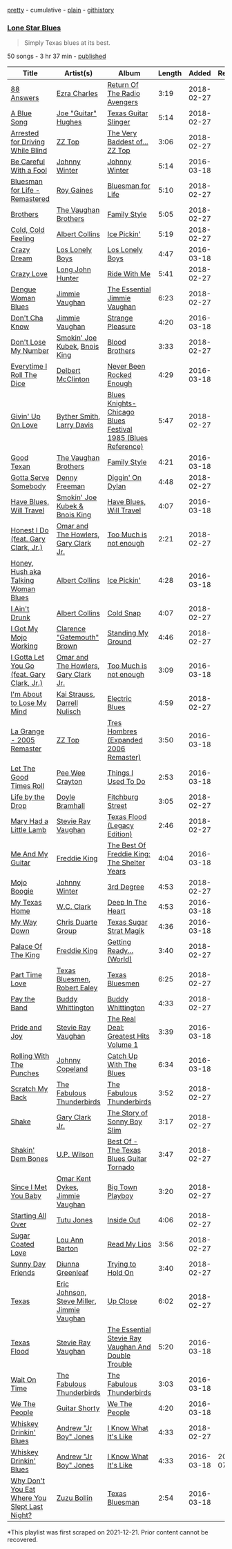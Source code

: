 [pretty](/playlists/pretty/37i9dQZF1DXeaMD6NdSui3.md) - cumulative - [plain](/playlists/plain/37i9dQZF1DXeaMD6NdSui3) - [githistory](https://github.githistory.xyz/mackorone/spotify-playlist-archive/blob/main/playlists/plain/37i9dQZF1DXeaMD6NdSui3)

### [Lone Star Blues](https://open.spotify.com/playlist/37i9dQZF1DXeaMD6NdSui3)

> Simply Texas blues at its best.

50 songs - 3 hr 37 min - [published](https://open.spotify.com/playlist/2yVnQOLdW4J3Zp3OZ1Oj4o)

| Title | Artist(s) | Album | Length | Added | Removed |
|---|---|---|---|---|---|
| [88 Answers](https://open.spotify.com/track/6JtIMcTWy29xpiTmhMOpnY) | [Ezra Charles](https://open.spotify.com/artist/5TIgW7vGG3wjwmhg7ESxxa) | [Return Of The Radio Avengers](https://open.spotify.com/album/3xkv0QNIZTbz5Z4FIFM6op) | 3:19 | 2018-02-27 |  |
| [A Blue Song](https://open.spotify.com/track/433G78x9000nRkf4flw6bs) | [Joe "Guitar" Hughes](https://open.spotify.com/artist/5bRmUejPq8I7a7y0coLC8r) | [Texas Guitar Slinger](https://open.spotify.com/album/0PdYqT045K3ZsMQU3GUnTb) | 5:14 | 2018-02-27 |  |
| [Arrested for Driving While Blind](https://open.spotify.com/track/5J0LnWOXiQY2usZd2SFDdn) | [ZZ Top](https://open.spotify.com/artist/2AM4ilv6UzW0uMRuqKtDgN) | [The Very Baddest of..\. ZZ Top](https://open.spotify.com/album/0P7d8Q1oSVDhrpUkJLwbNn) | 3:06 | 2018-02-27 |  |
| [Be Careful With a Fool](https://open.spotify.com/track/3YGsgJqtIWKjMjZtKLk11Z) | [Johnny Winter](https://open.spotify.com/artist/2ODUxmFxJSyvGiimNhMHbO) | [Johnny Winter](https://open.spotify.com/album/5RNAJslV8AaTq2gM5JJ9Ch) | 5:14 | 2016-03-18 |  |
| [Bluesman for Life \- Remastered](https://open.spotify.com/track/7tD3yMdZrZ2uHPyj0WvupF) | [Roy Gaines](https://open.spotify.com/artist/3MGM5t6OR7ZxudoWw53LMr) | [Bluesman for Life](https://open.spotify.com/album/3BVB2KaAsRhni4UtRzvAmh) | 5:10 | 2018-02-27 |  |
| [Brothers](https://open.spotify.com/track/2T3mWbAqtVIW8p6E23HD5s) | [The Vaughan Brothers](https://open.spotify.com/artist/2mwN5WQ1mAhOibFEbfFfsG) | [Family Style](https://open.spotify.com/album/1NpSBYjQQK5zJHBAS9SxsL) | 5:05 | 2018-02-27 |  |
| [Cold, Cold Feeling](https://open.spotify.com/track/7sheAObhEOIqDY8YFu3HJf) | [Albert Collins](https://open.spotify.com/artist/1uFixbBAduJkFAeRKznkvW) | [Ice Pickin'](https://open.spotify.com/album/5iFF3KWzukkaBLA6bDGoGw) | 5:19 | 2018-02-27 |  |
| [Crazy Dream](https://open.spotify.com/track/2SZsePkGd3QOT0vzm68thq) | [Los Lonely Boys](https://open.spotify.com/artist/4aSEmLLxLX9wR5aLMllOKj) | [Los Lonely Boys](https://open.spotify.com/album/6kNz22txs8mOmSxoQVPTDA) | 4:47 | 2016-03-18 |  |
| [Crazy Love](https://open.spotify.com/track/5iJoZZBSFpVtRPUWdERzeb) | [Long John Hunter](https://open.spotify.com/artist/7z5ixtgDexP9ffmFvFoRlW) | [Ride With Me](https://open.spotify.com/album/0l5L2aVeZ9IVE31mmERdvy) | 5:41 | 2018-02-27 |  |
| [Dengue Woman Blues](https://open.spotify.com/track/4OGyibX2nayDVCUfFN4u8x) | [Jimmie Vaughan](https://open.spotify.com/artist/4gPGI1vW8TOypARV9Ykzae) | [The Essential Jimmie Vaughan](https://open.spotify.com/album/61ahDSudLBKZ06utlL3g4y) | 6:23 | 2018-02-27 |  |
| [Don't Cha Know](https://open.spotify.com/track/4nFUyC6eDW1wJsYSYLMqZd) | [Jimmie Vaughan](https://open.spotify.com/artist/4gPGI1vW8TOypARV9Ykzae) | [Strange Pleasure](https://open.spotify.com/album/0XP5X222ItUVr3YEgmALg7) | 4:20 | 2016-03-18 |  |
| [Don't Lose My Number](https://open.spotify.com/track/4t7Nh53jliIn7NoFN36qJG) | [Smokin' Joe Kubek](https://open.spotify.com/artist/5XkftMVm7vxTLcj05etN6B), [Bnois King](https://open.spotify.com/artist/17jKRJyvcPLKu8GrxAwff1) | [Blood Brothers](https://open.spotify.com/album/7bg12LvkHlAWqijVlczS4I) | 3:33 | 2018-02-27 |  |
| [Everytime I Roll The Dice](https://open.spotify.com/track/5fZY8YYJMnhD9HNWB4C4zU) | [Delbert McClinton](https://open.spotify.com/artist/3Ri72CuuQSCLLkDRJgniFU) | [Never Been Rocked Enough](https://open.spotify.com/album/3PSl0k14EYuc2IYOLL4hoM) | 4:29 | 2016-03-18 |  |
| [Givin' Up On Love](https://open.spotify.com/track/0z996lfA5XGfC9uwVaBIUW) | [Byther Smith](https://open.spotify.com/artist/6xvCAutMGoKknAWPv0tnxR), [Larry Davis](https://open.spotify.com/artist/27feE7HAmTov8QoZAp1y3A) | [Blues Knights\-Chicago Blues Festival 1985 \(Blues Reference\)](https://open.spotify.com/album/6OEyqgV8cDWD5b3ctNfnqc) | 5:47 | 2018-02-27 |  |
| [Good Texan](https://open.spotify.com/track/34d6n6HMfyOiQjudsxbfeh) | [The Vaughan Brothers](https://open.spotify.com/artist/2mwN5WQ1mAhOibFEbfFfsG) | [Family Style](https://open.spotify.com/album/1NpSBYjQQK5zJHBAS9SxsL) | 4:21 | 2016-03-18 |  |
| [Gotta Serve Somebody](https://open.spotify.com/track/5XErREyoO37cJdsXAJVu1J) | [Denny Freeman](https://open.spotify.com/artist/2sCGPaXs1se0qKtGeXAgcv) | [Diggin' On Dylan](https://open.spotify.com/album/1sOAiVbChDBc1SyQf1rCIh) | 4:48 | 2018-02-27 |  |
| [Have Blues, Will Travel](https://open.spotify.com/track/5uQmSlxgnr19AMo2D5rBqX) | [Smokin' Joe Kubek & Bnois King](https://open.spotify.com/artist/0nMA4cLQjSiZspsoI70aut) | [Have Blues, Will Travel](https://open.spotify.com/album/1aIpCxCpnB70PClhPolZhj) | 4:07 | 2016-03-18 |  |
| [Honest I Do \(feat\. Gary Clark, Jr.\)](https://open.spotify.com/track/7FmfpB1TgA8hi3etdffflO) | [Omar and The Howlers](https://open.spotify.com/artist/70PvPWG9nD4ZujibB1onsO), [Gary Clark Jr.](https://open.spotify.com/artist/01aC2ikO4Xgb2LUpf9JfKp) | [Too Much is not enough](https://open.spotify.com/album/4nBTViXrq2BhHlvnJOE5HD) | 2:21 | 2018-02-27 |  |
| [Honey, Hush aka Talking Woman Blues](https://open.spotify.com/track/6Aqdo2NI0hsoom3UpEWuLT) | [Albert Collins](https://open.spotify.com/artist/1uFixbBAduJkFAeRKznkvW) | [Ice Pickin'](https://open.spotify.com/album/5iFF3KWzukkaBLA6bDGoGw) | 4:28 | 2016-03-18 |  |
| [I Ain't Drunk](https://open.spotify.com/track/6MsrmoeiVpoNUAc4FsNPPP) | [Albert Collins](https://open.spotify.com/artist/1uFixbBAduJkFAeRKznkvW) | [Cold Snap](https://open.spotify.com/album/5huupthUYwYsiR9jGyxm0O) | 4:07 | 2018-02-27 |  |
| [I Got My Mojo Working](https://open.spotify.com/track/6WDP4QrxAU1vRM9zITElCg) | [Clarence "Gatemouth" Brown](https://open.spotify.com/artist/4aoS04mCVj1CMam1LiHngo) | [Standing My Ground](https://open.spotify.com/album/3EdxMYZBAb4XhFeZFCNT5q) | 4:46 | 2018-02-27 |  |
| [I Gotta Let You Go \(feat\. Gary Clark, Jr.\)](https://open.spotify.com/track/5fuMwHFFrme5gzjYRf5cI9) | [Omar and The Howlers](https://open.spotify.com/artist/70PvPWG9nD4ZujibB1onsO), [Gary Clark Jr.](https://open.spotify.com/artist/01aC2ikO4Xgb2LUpf9JfKp) | [Too Much is not enough](https://open.spotify.com/album/4nBTViXrq2BhHlvnJOE5HD) | 3:09 | 2016-03-18 |  |
| [I'm About to Lose My Mind](https://open.spotify.com/track/2TPntNWBQ4a4pW9AWsIOHd) | [Kai Strauss](https://open.spotify.com/artist/4rxJh3ATE3suDdQXBziz2E), [Darrell Nulisch](https://open.spotify.com/artist/5xBekcOlP8jLrvMqpC6MtV) | [Electric Blues](https://open.spotify.com/album/0Diw0JIhBoHfVxcmvGUHlI) | 4:59 | 2018-02-27 |  |
| [La Grange \- 2005 Remaster](https://open.spotify.com/track/70YvYr2hGlS01bKRIho1HM) | [ZZ Top](https://open.spotify.com/artist/2AM4ilv6UzW0uMRuqKtDgN) | [Tres Hombres \(Expanded 2006 Remaster\)](https://open.spotify.com/album/0Em8m9kRctyH9S3MTXAHvY) | 3:50 | 2016-03-18 |  |
| [Let The Good Times Roll](https://open.spotify.com/track/5Qxhlc1J70CpnJAz02FWdU) | [Pee Wee Crayton](https://open.spotify.com/artist/3OPJZtUlpoL3kZloBGY1lA) | [Things I Used To Do](https://open.spotify.com/album/0Xuzshv4pdWf8NXA7xM2mA) | 2:53 | 2016-03-18 |  |
| [Life by the Drop](https://open.spotify.com/track/5jrq9La3ynS3B9aizefueu) | [Doyle Bramhall](https://open.spotify.com/artist/2ewLmeOezmY0HqMR21anX4) | [Fitchburg Street](https://open.spotify.com/album/4SB602UH3CT37jiy1mZzlu) | 3:05 | 2018-02-27 |  |
| [Mary Had a Little Lamb](https://open.spotify.com/track/0nFZ2HQRnIxiwraCm2X6Uq) | [Stevie Ray Vaughan](https://open.spotify.com/artist/5fsDcuclIe8ZiBD5P787K1) | [Texas Flood \(Legacy Edition\)](https://open.spotify.com/album/1AL5oXZRtTc8PyhcTwg4xQ) | 2:46 | 2018-02-27 |  |
| [Me And My Guitar](https://open.spotify.com/track/0QpxUzXEI3ZjJeo6dDFgV7) | [Freddie King](https://open.spotify.com/artist/5dCuFngSPyOOnTAvrC7v2s) | [The Best Of Freddie King: The Shelter Years](https://open.spotify.com/album/4gpyOtOO0Ws6zhvcp4ASMY) | 4:04 | 2016-03-18 |  |
| [Mojo Boogie](https://open.spotify.com/track/0tsKu0o04uNgkXpP8mP6tQ) | [Johnny Winter](https://open.spotify.com/artist/2ODUxmFxJSyvGiimNhMHbO) | [3rd Degree](https://open.spotify.com/album/6dVzmBcjw1033jfE8erIH4) | 4:53 | 2018-02-27 |  |
| [My Texas Home](https://open.spotify.com/track/78smBCdkaExMyjg81o3qh5) | [W.C\. Clark](https://open.spotify.com/artist/2eJojpx2Dv1QL3WBjJQXWi) | [Deep In The Heart](https://open.spotify.com/album/4xZ46S0lPn8bNRRRpkRvD2) | 4:53 | 2016-03-18 |  |
| [My Way Down](https://open.spotify.com/track/2VZYQKBRyGQdVMrzUhRf7J) | [Chris Duarte Group](https://open.spotify.com/artist/4kA3u3oThWqVYQhT47dGyW) | [Texas Sugar Strat Magik](https://open.spotify.com/album/6nsMGqPX8iHHB7FN8XaO6p) | 4:36 | 2016-03-18 |  |
| [Palace Of The King](https://open.spotify.com/track/2T6pMaivfX7w4tfAUX4uU9) | [Freddie King](https://open.spotify.com/artist/5dCuFngSPyOOnTAvrC7v2s) | [Getting Ready..\. \(World\)](https://open.spotify.com/album/2bNjljctm6ynfp9Xzdy7RI) | 3:40 | 2018-02-27 |  |
| [Part Time Love](https://open.spotify.com/track/3ZH4DOwTuTyLciokW7bPSe) | [Texas Bluesmen](https://open.spotify.com/artist/0zxAYpfMkRAisf8HCOWzY1), [Robert Ealey](https://open.spotify.com/artist/1LUaCz87zXDOg9abUxidOd) | [Texas Bluesmen](https://open.spotify.com/album/45O218hUcFN5yPA9rnOj7m) | 6:25 | 2018-02-27 |  |
| [Pay the Band](https://open.spotify.com/track/2PWSSJM09LYjt7o2sgyRsr) | [Buddy Whittington](https://open.spotify.com/artist/7vjDp4O4hkJGI6VRV5zUWS) | [Buddy Whittington](https://open.spotify.com/album/4xiFspY41nO24W9c3UqyLn) | 4:33 | 2018-02-27 |  |
| [Pride and Joy](https://open.spotify.com/track/1oT20g6f8rvymheUIdFr19) | [Stevie Ray Vaughan](https://open.spotify.com/artist/5fsDcuclIe8ZiBD5P787K1) | [The Real Deal: Greatest Hits Volume 1](https://open.spotify.com/album/1cBgyEhogUvaKVgsdczgHm) | 3:39 | 2016-03-18 |  |
| [Rolling With The Punches](https://open.spotify.com/track/0ECyZFXS02fUPW1AxMCUBQ) | [Johnny Copeland](https://open.spotify.com/artist/641QgCXSYTbRm9kigj0ABL) | [Catch Up With The Blues](https://open.spotify.com/album/7j9s4SGnWipClu5teWbqqV) | 6:34 | 2016-03-18 |  |
| [Scratch My Back](https://open.spotify.com/track/6f3OYG5R630tjwFIHIE7j2) | [The Fabulous Thunderbirds](https://open.spotify.com/artist/6zmLTiN3NBNCDECRbbJKkT) | [The Fabulous Thunderbirds](https://open.spotify.com/album/0eukg8bhyBLRYCPoDpPBgs) | 3:52 | 2018-02-27 |  |
| [Shake](https://open.spotify.com/track/4hB2r4trPkpdHTVinASchh) | [Gary Clark Jr.](https://open.spotify.com/artist/01aC2ikO4Xgb2LUpf9JfKp) | [The Story of Sonny Boy Slim](https://open.spotify.com/album/5gRwx5vpeXUA75GmuqwByn) | 3:17 | 2018-02-27 |  |
| [Shakin' Dem Bones](https://open.spotify.com/track/6kz99KqDf43kfDGF2R7qsf) | [U.P\. Wilson](https://open.spotify.com/artist/6Nuiw9n4KzWqrcfn2m4u3F) | [Best Of \- The Texas Blues Guitar Tornado](https://open.spotify.com/album/3YNjUN1C7ZqYanMOcKdcOs) | 3:47 | 2018-02-27 |  |
| [Since I Met You Baby](https://open.spotify.com/track/1jlSFo0KBDs6E6Tkw06UqR) | [Omar Kent Dykes](https://open.spotify.com/artist/68ltmxNcXSeODTeh0YYuAF), [Jimmie Vaughan](https://open.spotify.com/artist/4gPGI1vW8TOypARV9Ykzae) | [Big Town Playboy](https://open.spotify.com/album/37wiuEczE2EcWPci1VIZKH) | 3:20 | 2018-02-27 |  |
| [Starting All Over](https://open.spotify.com/track/3T1iXyK8LzxE4QYbU30z2N) | [Tutu Jones](https://open.spotify.com/artist/2YJ9frh2VN2BXKVtEjiV2L) | [Inside Out](https://open.spotify.com/album/1SNeILyRS6UHWV0zlRbmLb) | 4:06 | 2018-02-27 |  |
| [Sugar Coated Love](https://open.spotify.com/track/1G6ZoDvjFAReEI3R6kHZrm) | [Lou Ann Barton](https://open.spotify.com/artist/0uIrm4Ub9qBmp4t7A2Rchk) | [Read My Lips](https://open.spotify.com/album/6SjrPRIoiQnQsokUpFc5hN) | 3:56 | 2018-02-27 |  |
| [Sunny Day Friends](https://open.spotify.com/track/0uLlDxqX6uatonJwjodv2Q) | [Diunna Greenleaf](https://open.spotify.com/artist/22laryZFr71CbB5WtXIMzb) | [Trying to Hold On](https://open.spotify.com/album/4eYqi12IL2UvjNbnrZYP5s) | 3:40 | 2018-02-27 |  |
| [Texas](https://open.spotify.com/track/04kG9s73OxBkpC701Ifp62) | [Eric Johnson](https://open.spotify.com/artist/4CxobvwTpmfpIEbkYh4pAb), [Steve Miller](https://open.spotify.com/artist/7bMi7pddqeilAI6V9LWZaW), [Jimmie Vaughan](https://open.spotify.com/artist/4gPGI1vW8TOypARV9Ykzae) | [Up Close](https://open.spotify.com/album/6KTqSghfCNMlYRBNQytty9) | 6:02 | 2018-02-27 |  |
| [Texas Flood](https://open.spotify.com/track/6MvGg9X7lIt64WW28Nxfxo) | [Stevie Ray Vaughan](https://open.spotify.com/artist/5fsDcuclIe8ZiBD5P787K1) | [The Essential Stevie Ray Vaughan And Double Trouble](https://open.spotify.com/album/4dShhtGUjPunYS95jHOm3r) | 5:20 | 2016-03-18 |  |
| [Wait On Time](https://open.spotify.com/track/71ptjbbVkrMPebtE3CgBZS) | [The Fabulous Thunderbirds](https://open.spotify.com/artist/6zmLTiN3NBNCDECRbbJKkT) | [The Fabulous Thunderbirds](https://open.spotify.com/album/0eukg8bhyBLRYCPoDpPBgs) | 3:03 | 2016-03-18 |  |
| [We The People](https://open.spotify.com/track/3v4UHYq9uKonBnNZai2N8j) | [Guitar Shorty](https://open.spotify.com/artist/3A01qH4VCBkDXcDc2luyNc) | [We The People](https://open.spotify.com/album/7nKZ9Ih62eEDbWEIoODwzN) | 4:20 | 2016-03-18 |  |
| [Whiskey Drinkin' Blues](https://open.spotify.com/track/51Us3goc25GZypfvfLQ3PT) | [Andrew "Jr Boy" Jones](https://open.spotify.com/artist/7bAJqc9QEfRjLeSEVuWf6c) | [I Know What It's Like](https://open.spotify.com/album/3a2lnTskswyUvsYNcxoqMV) | 4:33 | 2018-02-27 |  |
| [Whiskey Drinkin' Blues](https://open.spotify.com/track/6CsdPQAmXxGozOfUK4TJWp) | [Andrew "Jr Boy" Jones](https://open.spotify.com/artist/7bAJqc9QEfRjLeSEVuWf6c) | [I Know What It's Like](https://open.spotify.com/album/2wq278LKG3XbveOToSzqVA) | 4:33 | 2016-03-18 | 2022-07-24 |
| [Why Don't You Eat Where You Slept Last Night?](https://open.spotify.com/track/2WdjmV6o9JeFqQIKQvF2ej) | [Zuzu Bollin](https://open.spotify.com/artist/4T7XsMXUOYlL1FlvqL3SIQ) | [Texas Bluesman](https://open.spotify.com/album/2xw1vOxRhhr9iywYKcI18h) | 2:54 | 2016-03-18 |  |

\*This playlist was first scraped on 2021-12-21. Prior content cannot be recovered.
